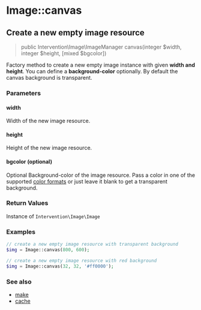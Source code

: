 # Image::canvas
## Create a new empty image resource

> public Intervention\Image\ImageManager canvas(integer $width, integer $height, [mixed $bgcolor])

Factory method to create a new empty image instance with given **width and height**. You can define a **background-color** optionally. By default the canvas background is transparent.

### Parameters

#### width
Width of the new image resource.

#### height
Height of the new image resource.

#### bgcolor (optional)
Optional Background-color of the image resource. Pass a color in one of the supported [color formats](/getting_started/formats) or just leave it blank to get a transparent background.


### Return Values
Instance of `Intervention\Image\Image`

### Examples

```php
// create a new empty image resource with transparent background
$img = Image::canvas(800, 600);

// create a new empty image resource with red background
$img = Image::canvas(32, 32, '#ff0000');
```


### See also

- [make](/v2/api/make)
- [cache](/v2/api/cache)